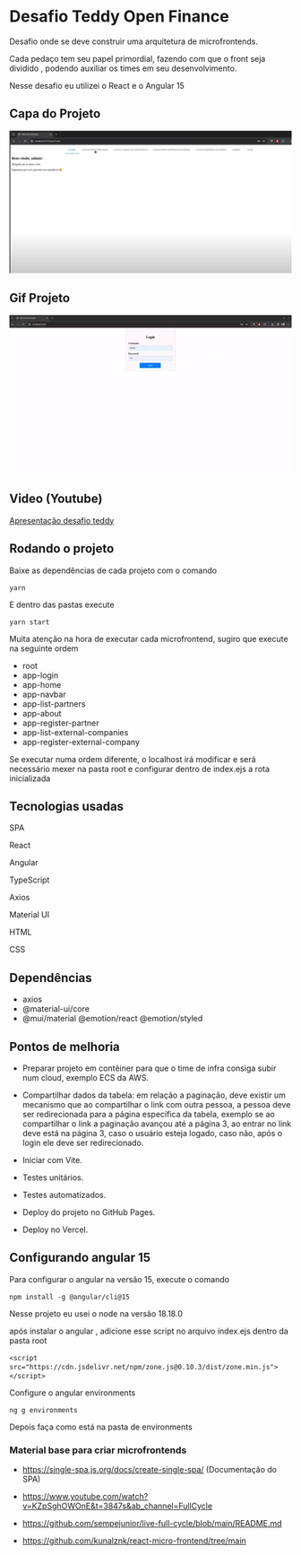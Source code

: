 # Desafio Teddy Open Finance

 Desafio onde se deve construir uma arquitetura de microfrontends.

 Cada pedaço tem seu papel primordial, fazendo com que o front seja dividido , podendo auxiliar os times em seu desenvolvimento.

 Nesse desafio eu utilizei o React e o Angular 15

## Capa do Projeto
![capa-microfrontends](https://github.com/WagnerTerry/desafio-teddy/blob/main/assets/desafio%20microfrontends.png)

## Gif Projeto
![microfrontends](https://github.com/WagnerTerry/desafio-teddy/blob/main/assets/microfrontends.gif)

## Video (Youtube)
[Apresentação desafio teddy](https://youtu.be/uGL_GR4FBfc)

## Rodando o projeto

Baixe as dependências de cada projeto com o comando
```
yarn
```

E dentro das pastas execute
```
yarn start
```

Muita atenção na hora de executar cada microfrontend, sugiro que execute na seguinte ordem
- root
- app-login
- app-home
- app-navbar
- app-list-partners
- app-about
- app-register-partner
- app-list-external-companies
- app-register-external-company

Se executar numa ordem diferente, o localhost irá modificar e será necessário mexer na pasta root e configurar dentro de index.ejs a rota inicializada

## Tecnologias usadas
<p>SPA</p>
<p>React</p>
<p>Angular</p>
<p>TypeScript</p>
<p>Axios</p>
<p>Material UI</p>
<p>HTML</p>
<p>CSS</p>

## Dependências

- axios
- @material-ui/core
- @mui/material @emotion/react @emotion/styled

## Pontos de melhoria
- Preparar projeto em contêiner para que o time de infra consiga subir num cloud, exemplo ECS da AWS.
- Compartilhar dados da tabela: em relação a paginação, deve existir um mecanismo que ao compartilhar o link com outra pessoa, a pessoa deve ser redirecionada para a página específica da tabela, exemplo se ao compartilhar o link a paginação avançou até a página 3, ao entrar no link deve está na página 3, caso o usuário esteja logado, caso não, após o login ele deve ser redirecionado.

- Iniciar com Vite.
- Testes unitários.
- Testes automatizados.
- Deploy do projeto no GitHub Pages.
- Deploy no Vercel.

## Configurando angular 15

Para configurar o angular na versão 15, execute o comando
```
npm install -g @angular/cli@15
```

Nesse projeto eu usei o node na versão 18.18.0

após instalar o angular , adicione esse script no arquivo index.ejs dentro da pasta root

```
<script src="https://cdn.jsdelivr.net/npm/zone.js@0.10.3/dist/zone.min.js"></script>
```

Configure o angular environments

```
ng g environments
```

Depois faça como está na pasta de environments

### Material base para criar microfrontends

- https://single-spa.js.org/docs/create-single-spa/  (Documentação do SPA)

- https://www.youtube.com/watch?v=KZpSghOWOnE&t=3847s&ab_channel=FullCycle

- https://github.com/sempejunior/live-full-cycle/blob/main/README.md

- https://github.com/kunalznk/react-micro-frontend/tree/main
